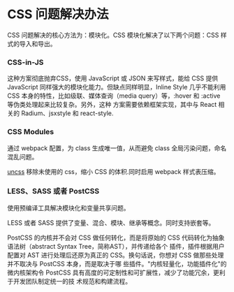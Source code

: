 # CSS 问题解决办法

CSS 问题解决的核心方法为：模块化。CSS 模块化解决了以下两个问题：CSS 样式的导入和导出。

### CSS-in-JS
这种方案彻底抛弃CSS，使用 JavaScript 或 JSON 来写样式，能给 CSS 提供 JavaScript 同样强大的模块化能力。但缺点同样明显，Inline
Style 几乎不能利用 CSS 本身的特性，比如级联、媒体查询（media query）等，:hover 和 :active 等伪类处理起来比较复杂。另外，这种
方案需要依赖框架实现，其中与 React 相关的 Radium、jsxstyle 和 react-style.

### CSS Modules
通过 webpack 配置，为 class 生成唯一值，从而避免 class 全局污染问题，命名混乱问题。

[uncss](https://github.com/uncss/uncss) 移除未使用的 css，缩小 CSS 的体积.同时启用 webpack 样式表压缩。

### LESS、SASS 或者 PostCSS
使用预编译工具解决模块化和变量共享问题。

LESS 或者 SASS 提供了变量、混合、模块、继承等概念。同时支持嵌套等。

PostCSS 的内核并不会对 CSS 做任何转化，而是将原始的 CSS 代码转化为抽象语法树（abstract Syntax Tree，简称AST），并传递给各个
插件，插件根据用户配置对 AST 进行处理后还原为真正的 CSS。换句话说，你想对 CSS 做那些处理并不取决与 PostCSS 本身，而是取决于哪
些插件。"内核轻量化，功能插件化"的微内核架构令 PostCSS 具有高度的可定制性和可扩展性，减少了功能冗余，更利于开发团队制定统一的技
术规范和构建流程。
